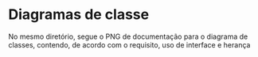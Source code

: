 # Diagramas de classe
No mesmo diretório, segue o PNG de documentação para o diagrama de classes, contendo, de acordo com o requisito, uso de interface e herança
